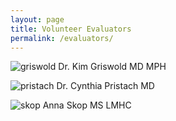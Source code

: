 ```yaml
---
layout: page
title: Volunteer Evaluators
permalink: /evaluators/
---
```


![griswold](http://placehold.it/140x140, "Dr. Kim Griswold") Dr. Kim Griswold MD MPH

![pristach](http://placehold.it/140x140, "Dr. Pristach") Dr. Cynthia Pristach MD

![skop](http://placehold.it/140x140, "Anna Skop") Anna Skop MS LMHC
